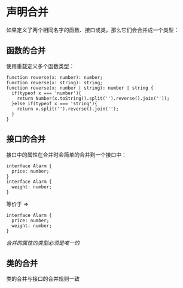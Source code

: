 # 声明合并
如果定义了两个相同名字的函数、接口或类，那么它们会合并成一个类型：
## 函数的合并
使用重载定义多个函数类型：
```
function reverse(x: number): number;
function reverse(x: string): string;
function reverse(x: number | string): number | string {
  if(typeof x === 'number'){
    return Number(x.toString().split('').reverse().join(''));
  }else if(typeof x === 'string'){
    return x.split('').reverse().join('');
  }
}
```
## 接口的合并
接口中的属性在合并时会简单的合并到一个接口中：
```
interface Alarm {
  price: number;
}
interface Alarm {
  weight: number;
}
```
等价于 =>
```
interface Alarm {
  price: number;
  weight: number;
}
```
*合并的属性的类型必须是唯一的*
## 类的合并
类的合并与接口的合并规则一致